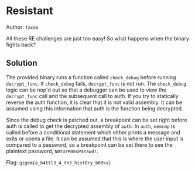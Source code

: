 # Resistant

Author: `tacex`

All these RE challenges are just too easy! So what happens when the binary fights back?

## Solution

The provided binary runs a function called `check_debug` before running `decrypt_func`. If `check_debug` fails, `decrypt_func` is not run. The `check_debug` logic can be nop'd out so that a debugger can be used to view the `decrypt_func` call and the subsequent call to auth. If you try to statically reverse the auth function, it is clear that it is not valid assembly. It can be assumed using this information that auth is the function being decrypted.

Since the debug check is patched out, a breakpoint can be set right before auth is called to get the decrypted assembly of `auth`. In `auth`, `memcmp` is called before a conditional statement which either prints a message and exits or opens a file. It can be assumed that this is where the user input is compared to a password, so a breakpoint can be set there to see the plaintext password, `N0tUrM0msP4sswd!`.

Flag: `gigem{a_b4ttl3_4_th3_hist0ry_b00ks}`

